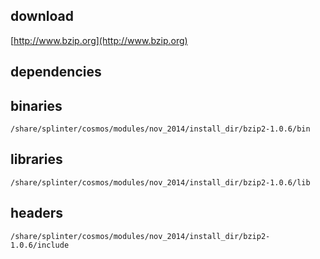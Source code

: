 ## download

[http://www.bzip.org](http://www.bzip.org)

## dependencies

## binaries

	/share/splinter/cosmos/modules/nov_2014/install_dir/bzip2-1.0.6/bin

## libraries

	/share/splinter/cosmos/modules/nov_2014/install_dir/bzip2-1.0.6/lib

## headers

	/share/splinter/cosmos/modules/nov_2014/install_dir/bzip2-1.0.6/include
